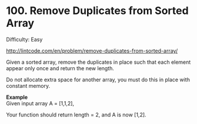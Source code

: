# 100. Remove Duplicates from Sorted Array

Difficulty: Easy

http://lintcode.com/en/problem/remove-duplicates-from-sorted-array/

Given a sorted array, remove the duplicates in place such that each element appear only once and return the new length.

Do not allocate extra space for another array, you must do this in place with constant memory.

**Example**  
Given input array A = [1,1,2],

Your function should return length = 2, and A is now [1,2].
